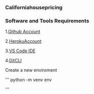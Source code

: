### Californiahousepricing
### Software and Tools Requirements

1.[Github Account](https://github.com)

2.[HerokuAccount](https://heroku.com)

3.[VS Code IDE](https://code.visualstudio.com/)

4.[GitCLI](https://git-scm.com/book/en/v2/Getting-Started-The-Command-Line)

Create a new enviroment

'''
python -m venv env


'''
